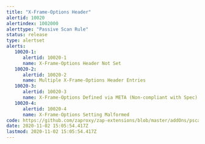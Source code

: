 ```yaml
---
title: "X-Frame-Options Header"
alertid: 10020
alertindex: 1002000
alerttype: "Passive Scan Rule"
status: release
type: alertset
alerts:
   10020-1:
      alertid: 10020-1
      name: X-Frame-Options Header Not Set
   10020-2:
      alertid: 10020-2
      name: Multiple X-Frame-Options Header Entries
   10020-3:
      alertid: 10020-3
      name: X-Frame-Options Defined via META (Non-compliant with Spec)
   10020-4:
      alertid: 10020-4
      name: X-Frame-Options Setting Malformed
code: https://github.com/zaproxy/zap-extensions/blob/master/addOns/pscanrules/src/main/java/org/zaproxy/zap/extension/pscanrules/XFrameOptionScanRule.java
date: 2020-11-02 15:05:54.417Z
lastmod: 2020-11-02 15:05:54.417Z
---
```

